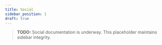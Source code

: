 ```yaml
---
title: Social
sidebar_position: 1
draft: true
---
```


> **TODO:** Social documentation is underway. This placeholder maintains sidebar integrity.
